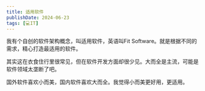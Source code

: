 ```yaml
---
title: 适用软件
publishDate: 2024-06-23
tags: [💻IT]
---
```


我有个自创的软件架构概念，叫适用软件，英语叫Fit Software。就是根据不同的需求，精心打造最适用的软件。

其实这在衣食住行里很常见，但在软件开发方面却很少见。大而全是主流，可能是软件领域太垄断了吧。

国外软件喜欢小而美，国内软件喜欢大而全。我觉得小而美更好用，更适用。
